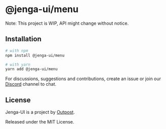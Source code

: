 # @jenga-ui/menu

Note: This project is WIP, API might change without notice.

## Installation

```sh
# with npm
npm install @jenga-ui/menu

# with yarn
yarn add @jenga-ui/menu
```

For discussions, suggestions and contributions, create an issue or join our [Discord](https://discord.gg/sHnHPnAPZj) channel to chat.

## License

Jenga-UI is a project by [Outpost](https://outpost.run).

Released under the MIT License.
